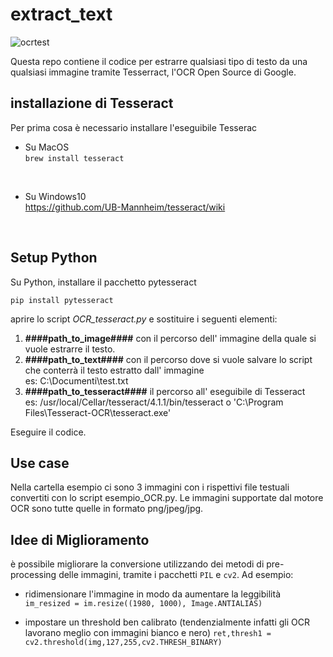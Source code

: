 # extract_text

![ocrtest](https://user-images.githubusercontent.com/76904889/139340658-877bb2fe-9bb2-42d2-884e-12b22466b168.gif) <br>

Questa repo contiene il codice per estrarre qualsiasi tipo di testo da una qualsiasi immagine tramite Tesserract, l'OCR Open Source di Google.
<br>
 
## installazione di Tesseract
Per prima cosa è necessario installare l'eseguibile Tesserac 

- Su MacOS <br>
`brew install tesseract `

<br>

- Su Windows10<br>
https://github.com/UB-Mannheim/tesseract/wiki

<br>

## Setup Python

Su Python, installare il pacchetto pytesseract

`pip install pytesseract`



aprire lo script *OCR_tesseract.py* e
sostituire i seguenti elementi:

1. **####path_to_image####** con il percorso dell' immagine della quale si vuole estrarre il testo. 
2. **####path_to_text####** con il percorso dove si vuole salvare lo script che conterrà il testo estratto dall' immagine <br> es: C:\Documenti\test.txt
3. **####path_to_tesseract####** il percorso all' eseguibile di Tesseract <br>
es: /usr/local/Cellar/tesseract/4.1.1/bin/tesseract o 'C:\Program Files\Tesseract-OCR\tesseract.exe'

Eseguire il codice.



## Use case 
Nella cartella esempio ci sono 3 immagini con i rispettivi file testuali convertiti con lo script esempio_OCR.py.
Le immagini supportate dal motore OCR sono tutte quelle in formato png/jpeg/jpg.

## Idee di Miglioramento
è possibile migliorare la conversione utilizzando dei metodi di pre-processing delle immagini, tramite i pacchetti `PIL` e `cv2`. Ad esempio:

- ridimensionare l'immagine in modo da aumentare la leggibilità
`im_resized = im.resize((1980, 1000), Image.ANTIALIAS)`

- impostare un threshold ben calibrato (tendenzialmente infatti gli OCR lavorano meglio con immagini bianco e nero)
`ret,thresh1 = cv2.threshold(img,127,255,cv2.THRESH_BINARY)`
